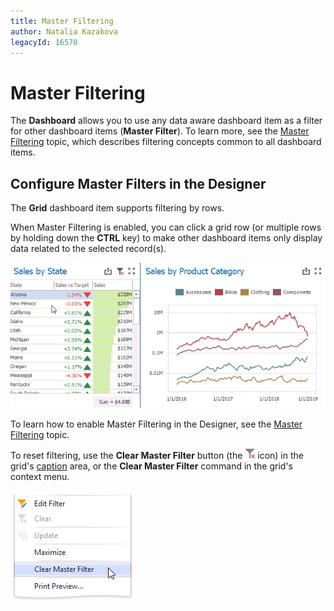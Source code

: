 ```yaml
---
title: Master Filtering
author: Natalia Kazakova
legacyId: 16570
---
```

# Master Filtering
The **Dashboard** allows you to use any data aware dashboard item as a filter for other dashboard items (**Master Filter**). To learn more, see the [Master Filtering](../../../interactivity/master-filtering.md) topic, which describes filtering concepts common to all dashboard items.

## Configure Master Filters in the Designer
The **Grid** dashboard item supports filtering by rows.

When Master Filtering is enabled, you can click a grid row (or multiple rows by holding down the **CTRL** key) to make other dashboard items only display data related to the selected record(s).

![MainFeatures_MasterFiltering_Win](../../../../../images/img25347.gif)

To learn how to enable Master Filtering in the Designer, see the [Master Filtering](../../../interactivity/master-filtering.md) topic.

To reset filtering, use the **Clear Master Filter** button (the ![DataShaping_Interactivity_ClearSelection](../../../../../images/img19686.png) icon) in the grid's [caption](../../../dashboard-layout/dashboard-item-caption.md) area, or the **Clear Master Filter** command in the grid's context menu.

![ContextMenu_ClearMasterFilter](../../../../../images/img22716.png)